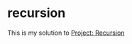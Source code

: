 # recursion
<p>This is my solution to <a href="https://www.theodinproject.com/paths/full-stack-ruby-on-rails/courses/ruby-programming/lessons/recursion">Project: Recursion</a></p>
